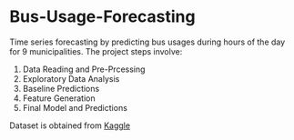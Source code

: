 # Bus-Usage-Forecasting

Time series forecasting by predicting bus usages during hours of the day for 9 municipalities. The project steps involve:

1) Data Reading and Pre-Prcessing
2) Exploratory Data Analysis
3) Baseline Predictions
4) Feature Generation
5) Final Model and Predictions

Dataset is obtained from [Kaggle](https://www.kaggle.com/datasets/berkantaslan/municipality-bus-utilization)
